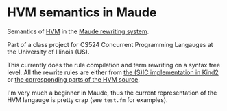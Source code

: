 # HVM semantics in Maude

Semantics of [HVM](https://github.com/HigherOrderCO/HVM) in the [Maude rewriting system](http://maude.cs.illinois.edu/w/index.php/The_Maude_System).

Part of a class project for CS524 Concurrent Programming Langauges at the University of Illinois (US).

This currently does the rule compilation and term rewriting on a syntax tree level. All the rewrite rules are either from [the (S)IC implementation in Kind2](https://github.com/HigherOrderCO/Kindex/blob/master/Apps/IntCalc/_.kind2) or [the corresponding parts of the HVM source](https://github.com/HigherOrderCO/HVM/tree/master/src/runtime/rule).

I'm very much a beginner in Maude, thus the current representation of the HVM langauge is pretty crap (see `test.fm` for examples).
